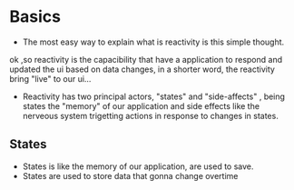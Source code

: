 # Basics

- The most easy way to explain what is reactivity is this simple thought.

ok ,so reactivity is the capacibility that have a application to respond and updated the ui based on data changes, in a shorter word,
the reactivity bring "live" to our ui...

- Reactivity has two principal actors, "states" and "side-affects" , being
  states the "memory" of our application and side effects like the nerveous
  system trigetting actions in response to changes in states.

## States

- States is like the memory of our application, are used to save.
- States are used to store data that gonna change overtime
